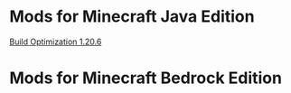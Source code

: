 # Mods for Minecraft Java Edition
[Build Optimization 1.20.6](https://github.com/Mixilver/MinecraftMods/releases/download/optimization1.20.6/Build_Optimization_1.20.6.7z)

# Mods for Minecraft Bedrock Edition
